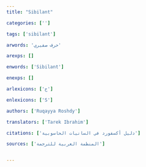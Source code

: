 ```yaml
---
title: "Sibilant"

categories: ['']

tags: ['sibilant']

arwords: 'حرف صفيري'

arexps: []

enwords: ['Sibilant']

enexps: []

arlexicons: ['ح']

enlexicons: ['S']

authors: ['Ruqayya Roshdy']

translators: ['Tarek Ibrahim']

citations: ['دليل أكسفورد في السانيات الحاسوبية']

sources: ['المنظمة العربية للترجمة']


---
```

